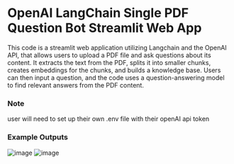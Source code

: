 # OpenAI LangChain Single PDF Question Bot Streamlit Web App
This code is a streamlit web application utilizing Langchain and the OpenAI API, that allows users to upload a PDF file and ask questions about its content. It extracts the text from the PDF, splits it into smaller chunks, creates embeddings for the chunks, and builds a knowledge base. Users can then input a question, and the code uses a question-answering model to find relevant answers from the PDF content. 

### Note
user will need to set up their own .env file with their openAI api token

### Example Outputs
![image](https://github.com/petermartens98/LangChain-AutoGPT-PDF-Question-Bot-Streamlit-App/assets/87671757/aa59e08c-53d6-4525-9a7e-3b7371718b70)
![image](https://github.com/petermartens98/LangChain-AutoGPT-PDF-Question-Bot-Streamlit-App/assets/87671757/76048bd3-3a6a-419b-92ea-221ed52a6538)
